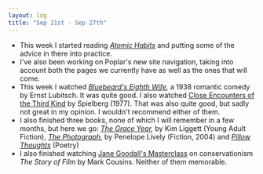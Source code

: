 ```yaml
---
layout: log
title: "Sep 21st - Sep 27th"
---
```


- This week I started reading *[Atomic Habits](https://www.goodreads.com/book/show/40121378-atomic-habits?ac=1&from_search=true&qid=6QP0th2Scm&rank=1)* and putting some of the advice in there into practice.
- I've also been working on Poplar's new site navigation, taking into account both the pages we currently have as well as the ones that will come.
- This week I watched *[Bluebeard's Eighth Wife](https://en.wikipedia.org/wiki/Bluebeard%27s_Eighth_Wife),* a 1938 romantic comedy by Ernst Lubitsch. It was quite good. I also watched [Close Encounters of the Third Kind](https://en.wikipedia.org/wiki/Close_Encounters_of_the_Third_Kind) by Spielberg (1977). That was also quite good, but sadly not great in my opinion. I wouldn't recommend either of them.
- I also finished three books, none of which I will remember in a few months, but here we go: *[The Grace Year](https://www.goodreads.com/book/show/43263520-the-grace-year),* by Kim Liggett (Young Adult Fiction), [*The Photograph*](https://www.goodreads.com/book/show/202858.The_Photograph?ac=1&from_search=true&qid=xJ3ukAaCEU&rank=3), by Penelope Lively (Fiction, 2004) and [*Pillow Thoughts*](https://www.goodreads.com/book/show/32468495-pillow-thoughts?ac=1&from_search=true&qid=AZEhEJhB3s&rank=1) (Poetry)
- I also finished watching [Jane Goodall's Masterclass](https://www.masterclass.com/classes/jane-goodall-teaches-conservation) on conservationism *The Story of Film* by Mark Cousins. Neither of them memorable.
